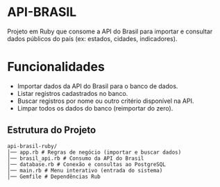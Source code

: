 # API-BRASIL

Projeto em Ruby que consome a API do Brasil para importar e consultar dados públicos do país (ex: estados, cidades, indicadores).

# Funcionalidades

- Importar dados da API do Brasil para o banco de dados.
- Listar registros cadastrados no banco.
- Buscar registros por nome ou outro critério disponível na API.
- Limpar todos os dados do banco (reimportar do zero).

## Estrutura do Projeto
```
api-brasil-ruby/
│── app.rb # Regras de negócio (importar e buscar dados)
│── brasil_api.rb # Consumo da API do Brasil
│── database.rb # Conexão e consultas ao PostgreSQL
│── main.rb # Menu interativo (entrada do sistema)
│── Gemfile # Dependências Rub
```
